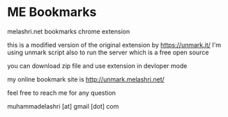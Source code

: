 # ME Bookmarks
 melashri.net bookmarks chrome extension

this is a modified version of the original extension by https://unmark.it/
I'm using unmark script also to run the server which is a free open source

you can download zip file and use extension in devloper mode

my online bookmark site is http://unmark.melashri.net/

feel free to reach me for any question

muhammadelashri [at] gmail [dot] com

